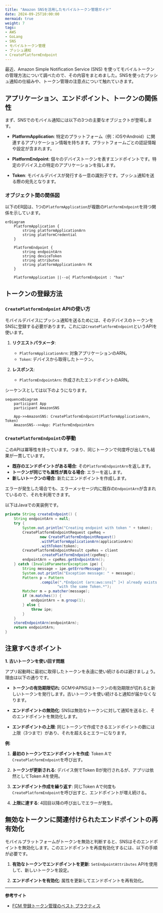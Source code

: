 ```yaml
---
title: "Amazon SNSを活用したモバイルトークン管理ガイド"
date: 2024-09-25T10:00:00
mermaid: true
weight: 7
tags:
- AWS
- GoLang
- SNS
- モバイルトークン管理
- プッシュ通知
- CreatePlatformEndpoint
---
```


最近、Amazon Simple Notification Service (SNS) を使ってモバイルトークンの管理方法について調べたので、その内容をまとめました。SNSを使ったプッシュ通知の仕組みや、トークン管理の注意点について触れていきます。

## アプリケーション、エンドポイント、トークンの関係性

まず、SNSでのモバイル通知には以下の3つの主要なオブジェクトが登場します。

- **PlatformApplication**: 特定のプラットフォーム（例：iOSやAndroid）に関連するアプリケーション情報を持ちます。プラットフォームごとの認証情報や設定が含まれます。

- **PlatformEndpoint**: 個々のデバイストークンを表すエンドポイントです。特定のデバイス上の特定のアプリケーションを指します。

- **Token**: モバイルデバイスが発行する一意の識別子です。プッシュ通知を送る際の宛先となります。

### オブジェクト間の関係図

以下のER図は、1つの`PlatformApplication`が複数の`PlatformEndpoint`を持つ関係を示しています。

```mermaid
erDiagram
    PlatformApplication {
        string platformApplicationArn
        string platformCredential
    }

    PlatformEndpoint {
        string endpointArn
        string deviceToken
        string attributes
        string platformApplicationArn FK
    }

    PlatformApplication ||--o{ PlatformEndpoint : "has"
```

## トークンの登録方法

### `CreatePlatformEndpoint` APIの使い方

モバイルデバイスにプッシュ通知を送るためには、そのデバイスのトークンをSNSに登録する必要があります。これには`CreatePlatformEndpoint`というAPIを使います。

1. **リクエストパラメータ**:
   - `PlatformApplicationArn`: 対象アプリケーションのARN。
   - `Token`: デバイスから取得したトークン。

2. **レスポンス**:
   - `PlatformEndpointArn`: 作成されたエンドポイントのARN。

シーケンスとしては以下のようになります。

```mermaid
sequenceDiagram
    participant App
    participant AmazonSNS

    App->>AmazonSNS: CreatePlatformEndpoint(PlatformApplicationArn, Token)
    AmazonSNS-->>App: PlatformEndpointArn
```

### `CreatePlatformEndpoint`の挙動

このAPIは冪等性を持っています。つまり、同じトークンで何度呼び出しても結果が一貫しています。

- **既存のエンドポイントがある場合**: その`PlatformEndpointArn`を返します。
- **トークンが同じでも属性が異なる場合**: エラーを返します。
- **新しいトークンの場合**: 新たにエンドポイントを作成します。

エラーが発生した場合でも、エラーメッセージ内に既存の`EndpointArn`が含まれているので、それを利用できます。

以下はJavaでの実装例です。

```java
private String createEndpoint() {
    String endpointArn = null;
    try {
        System.out.println("Creating endpoint with token " + token);
        CreatePlatformEndpointRequest cpeReq = 
                new CreatePlatformEndpointRequest()
                .withPlatformApplicationArn(applicationArn)
                .withToken(token);
        CreatePlatformEndpointResult cpeRes = client
                .createPlatformEndpoint(cpeReq);
        endpointArn = cpeRes.getEndpointArn();
    } catch (InvalidParameterException ipe) {
        String message = ipe.getErrorMessage();
        System.out.println("Exception message: " + message);
        Pattern p = Pattern
                .compile(".*Endpoint (arn:aws:sns[^ ]+) already exists " +
                        "with the same Token.*");
        Matcher m = p.matcher(message);
        if (m.matches()) {
            endpointArn = m.group(1);
        } else {
            throw ipe;
        }
    }
    storeEndpointArn(endpointArn);
    return endpointArn;
}
```

## 注意すべきポイント

**1. 古いトークンを使い回す問題**

アプリ起動時に最初に取得したトークンを永遠に使い続けるのは避けましょう。理由は以下の通りです。

- **トークンの有効期限切れ**: GCMやAPNSはトークンの有効期限が切れると新しいトークンを発行します。古いトークンを使い続けると通知が届かなくなります。

- **エンドポイントの無効化**: SNSは無効なトークンに対して通知を送ると、そのエンドポイントを無効化します。

- **エンドポイントの上限**: 同じトークンで作成できるエンドポイントの数には上限（3つまで）があり、それを超えるとエラーになります。

**例**:

1. **最初のトークンでエンドポイントを作成**: Token Aで`CreatePlatformEndpoint`を呼び出す。

2. **トークンが更新される**: デバイス側でToken Bが発行されるが、アプリは依然としてToken Aを使用。

3. **エンドポイント作成を繰り返す**: 同じToken Aで何度も`CreatePlatformEndpoint`を呼び出すと、エンドポイントが増え続ける。

4. **上限に達する**: 4回目以降の呼び出しでエラーが発生。

## 無効なトークンに関連付けられたエンドポイントの再有効化

モバイルプラットフォームがトークンを無効と判断すると、SNSはそのエンドポイントを無効化します。このエンドポイントを再度有効化するには、以下の手順が必要です。

1. **有効なトークンでエンドポイントを更新**: `SetEndpointAttributes` APIを使用して、新しいトークンを設定。

2. **エンドポイントを有効化**: 属性を更新してエンドポイントを再有効化。

---

**参考サイト**

- [FCM 登録トークン管理のベスト プラクティス](https://firebase.google.com/docs/cloud-messaging/manage-tokens?hl=ja)
